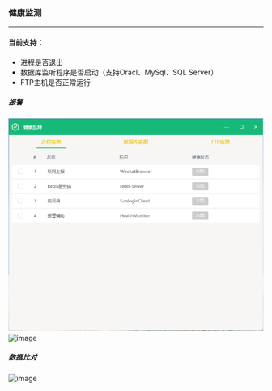 ### 健康监测
---
#### 当前支持：
- 进程是否退出
- 数据库监听程序是否启动（支持Oracl、MySql、SQL Server）
- FTP主机是否正常运行

##### 报警
![image](https://github.com/smsmpanda/HealthMonitor/blob/main/HealthMonitor/Resource/app.png)
![image](https://github.com/smsmpanda/HealthMonitor/blob/main/HealthMonitor/Resource/app-alarm.png)


##### 数据比对
![image](https://github.com/smsmpanda/HealthMonitor/blob/main/HealthMonitor/Resource/app-compare.png)
